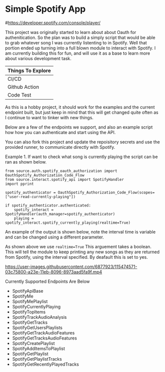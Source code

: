 
# Simple Spotify App
#https://developer.spotify.com/console/player/

This project was originally started to learn about about Oauth for authenitication. 
So the plan was to build a simply script that would be able to grab whatever song I was currently listenting to in Spotify. 
Well that portion ended up turning into a full blown module to interact with Spotify. 
I am currently building this for fun, and will use it as a base to learn more about various development task.


|  Things To Explore |  
|---|
|CI/CD |
|Github Action |
|Code Test |

As this is a hobby project, it should work for the examples and the current endpoint built, but just keep in mind that 
this will get changed quite often as I continue to want to tinker with new things. 

Below are a few of the endpoints we support, and also an example script how how you can authenticate and start using the API. 

You can also fork this project and update the repoisitory secrets and use the provided runner, to communicate directly with Spotify.

Example 1. If want to check what song is currently playing the script can be ran as shown below. 
```
from source.auth.spotify_oauth_authorization import OauthSpotify_Authorization_Code_Flow
from source.interact.spotify_api import SpotifyHandler
import pprint

spotify_authenticator = OauthSpotify_Authorization_Code_Flow(scopes=["user-read-currently-playing"])

if spotify_authenticator.authenticated:
    spotify_interact = SpotifyHandler(auth_manager=spotify_authenticator)
    playing = spotify_interact.spotify_currently_playing(realtime=True)
```

An example of the output is shown below, note the interval time is variable and can be changed using a different parameter. 
[](https://user-images.githubusercontent.com/11384057/206326214-f2389b39-645a-4284-aa40-eebe095ce204.webm.mov)


As shown above we use `realtime=True` This arguement takes a boolean. This will tell the module to keep printing any new songs
as they are returned from Spotify, using the interval specified. By deafault this is set to yes.

https://user-images.githubusercontent.com/6877923/115474571-03c75800-a23e-11eb-8096-8973aad5fa9f.mp4


Currently Supported Endpoints Are Below


* SpotifyApiBase
* SpotifyMe
* SpotifyMePlaylist
* SpotifyCurrentlyPlaying
* SpotifyTopItems
* SpotifyTrackAudioAnalysis
* SpotifyGetTracks
* SpotifyGetUsersPlaylists
* SpotifyGetTrackAudioFeatures
* SpotifyGetTracksAudioFeatures
* SpotifyCreatePlaylist
* SpotifyAddItemsToPlaylist
* SpotifyGetPlaylist
* SpotifyGetPlaylistTracks
* SpotifyGetRecentlyPlayedTracks
